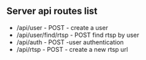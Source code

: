 ## Server api routes list

 - /api/user            - POST - create a user
 - /api/user/find/rtsp  - POST find rtsp by user
 - /api/auth            - POST -user authentication
 - /api/rtsp            - POST - create a new rtsp url